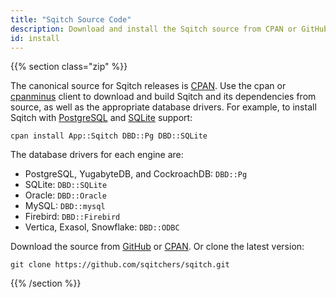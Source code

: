 ```yaml
---
title: "Sqitch Source Code"
description: Download and install the Sqitch source from CPAN or GitHub.
id: install
---
```


{{% section class="zip" %}}

The canonical source for Sqitch releases is [CPAN]. Use the cpan or [cpanminus]
client to download and build Sqitch and its dependencies from source, as well as
the appropriate database drivers. For example, to install Sqitch with [PostgreSQL]
and [SQLite] support:

    cpan install App::Sqitch DBD::Pg DBD::SQLite

The database drivers for each engine are:

*   PostgreSQL, YugabyteDB, and CockroachDB: `DBD::Pg`
*   SQLite: `DBD::SQLite`
*   Oracle: `DBD::Oracle`
*   MySQL: `DBD::mysql`
*   Firebird: `DBD::Firebird`
*   Vertica, Exasol, Snowflake: `DBD::ODBC`

Download the source from [GitHub] or [CPAN]. Or clone the latest version:

    git clone https://github.com/sqitchers/sqitch.git

  [CPAN]: https://metacpan.org/release/App-Sqitch "Sqitch on MetaCPAN"
  [cpanminus]: https://cpanmin.us
  [GitHub]: https://github.com/sqitchers/sqitch/releases/ "Sqitch on GitHub"
  [PostgreSQL]: https://postgresql.org/
    "PostgreSQL: The World's Most Advanced Open Source Relational Database"
  [SQLite]: https://sqlite.org/
    "SQLite: Small. Fast. Reliable. Choose any three."

{{% /section %}}